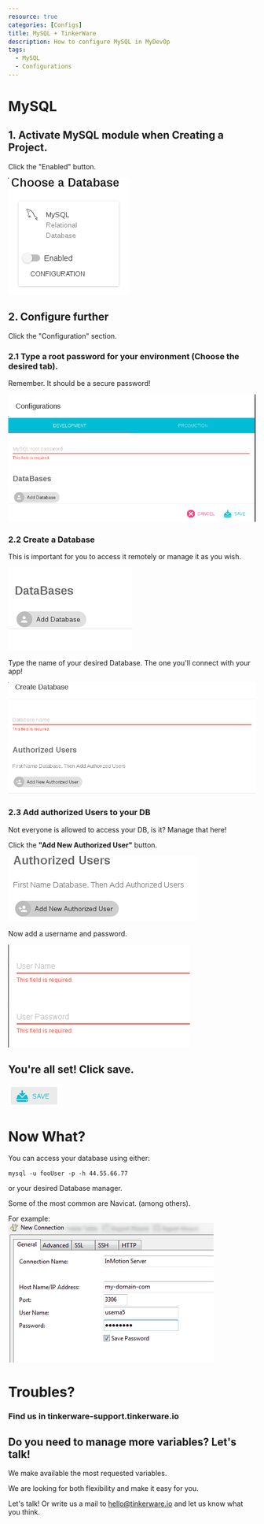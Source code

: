 ```yaml
---
resource: true
categories: [Configs]
title: MySQL + TinkerWare
description: How to configure MySQL in MyDevOp
tags: 
  - MySQL
  - Configurations
---
```



MySQL
===

## 1. Activate MySQL module when Creating a Project.

Click the "Enabled" button.

![Enable MySQL](images/enable_mysql.png)

## 2. Configure further

Click the "Configuration" section.

### 2.1 Type a root password for your environment (Choose the desired tab).

Remember. It should be a secure password!

![Root pass](images/root_pass.png)

### 2.2 Create a Database

This is important for you to access it remotely or manage it as you wish.

![Add database](images/add_database.png)

Type the name of your desired Database. The one you'll connect with your app!

![Name database](images/name_database.png)

### 2.3 Add authorized Users to your DB

Not everyone is allowed to access your DB, is it? Manage that here!

Click  the **"Add New Authorized User"** button.

![Add user](images/add_user.png)

Now add a username and password.

![Name user](images/name_user.png)

## You're all set! Click save.

![Save](images/save.png)


# Now What? 

You can access your database using either:

```
mysql -u fooUser -p -h 44.55.66.77
```

or your desired Database manager. 

Some of the most common are Navicat. (among others).

For example:
![Save](images/navicat.png)


# Troubles?

### Find us in tinkerware-support.tinkerware.io

## Do you need to manage more variables? Let's talk! 

We make available the most requested variables. 

We are looking for both flexibility and make it easy for you.


Let's talk! Or write us a mail to hello@tinkerware.io and let us know what you think.
